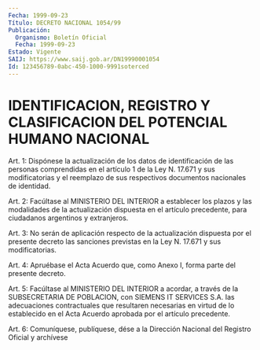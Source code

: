 ```yaml
---
Fecha: 1999-09-23
Título: DECRETO NACIONAL 1054/99
Publicación:
  Organismo: Boletín Oficial
  Fecha: 1999-09-23
Estado: Vigente
SAIJ: https://www.saij.gob.ar/DN19990001054
Id: 123456789-0abc-450-1000-9991soterced
---
```

# IDENTIFICACION, REGISTRO Y CLASIFICACION DEL POTENCIAL HUMANO NACIONAL

<a id="1"></a>
Art. 1: Dispónese la actualización de los datos de identificación  de las personas comprendidas en el artículo 1 de la Ley N. 17.671 y sus modificatorias y el reemplazo de sus respectivos documentos nacionales de identidad.

<a id="2"></a>
Art. 2: Facúltase  al  MINISTERIO  DEL  INTERIOR  a establecer los plazos  y  las  modalidades  de  la actualización dispuesta  en  el artículo  precedente,  para  ciudadanos  argentinos  y  extranjeros.

<a id="3"></a>
Art. 3: No serán de aplicación respecto de la actualización dispuesta por el presente decreto las sanciones previstas en la Ley N. 17.671 y sus modificatorias.

<a id="4"></a>
Art. 4: Apruébase el Acta Acuerdo que, como Anexo I, forma parte del presente decreto.

<a id="5"></a>
Art. 5: Facúltase al MINISTERIO DEL INTERIOR a acordar, a través de la SUBSECRETARIA DE POBLACION, con SIEMENS IT SERVICES S.A. Ias adecuaciones contractuales que resultaren necesarias en virtud de lo establecido en el Acta Acuerdo aprobada por el artículo precedente.

<a id="6"></a>
Art. 6: Comuníquese, publíquese, dése a la Dirección Nacional del Registro Oficial y archívese